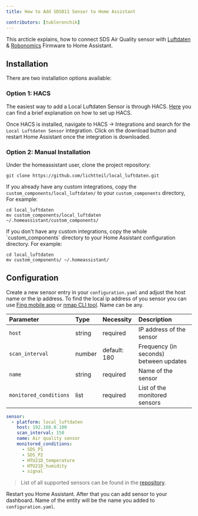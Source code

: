 ```yaml
---
title: How to Add SDS011 Sensor to Home Assistant

contributors: [tubleronchik]
---
```


This arcticle explains, how to connect SDS Air Quality sensor with [Luftdaten](https://github.com/opendata-stuttgart/sensors-software) & [Robonomics](https://github.com/airalab/sensors-software) Firmware to Home Assistant.

## Installation 
There are two installation options available:

### Option 1: HACS

The easiest way to add a Local Luftdaten Sensor is through HACS. [Here](https://hacs.xyz/docs/setup/download/) you can find a brief explanation on how to set up HACS.

Once HACS is installed, navigate to HACS -> Integrations and search for the `Local Luftdaten Sensor` integration. Click on the download button and restart Home Assistant once the integration is downloaded.
<robo-wiki-picture src="sds-hacs.png"/>

### Option 2: Manual Installation

Under the homeassistant user, clone the project repository:

<code-helper copy>

  ```shell
  git clone https://github.com/lichtteil/local_luftdaten.git
  ```
</code-helper>

If you already have any custom integrations, copy the `custom_components/local_luftdaten/` to your `custom_components` directory, For example:

<code-helper copy>

  ```
  cd local_luftdaten
  mv custom_components/local_luftdaten ~/.homeassistant/custom_components/
  ```
</code-helper>
If you don't have any custom integrations, copy the whole `custom_components` directory to your Home Assistant configuration directory. For example:

<code-helper copy>

  ```
  cd local_luftdaten
  mv custom_components/ ~/.homeassistant/
  ```
</code-helper>

## Configuration

Create a new sensor entry in your `configuration.yaml` and adjust the host name or the ip address. To find the local ip address of you sensor you can use [Fing mobile app](https://www.fing.com/products) or [nmap CLI tool](https://vitux.com/find-devices-connected-to-your-network-with-nmap/). Name can be any.

|Parameter              |Type    | Necessity    | Description
|:----------------------|:-------|:------------ |:------------
|`host`                 | string | required     | IP address of the sensor
|`scan_interval`        | number | default: 180 | Frequency (in seconds) between updates
|`name`                 | string | required     | Name of the sensor
|`monitored_conditions` | list   | required     | List of the monitored sensors

<code-helper copy>

  ```yaml
  sensor:
    - platform: local_luftdaten
      host: 192.168.0.100
      scan_interval: 150
      name: Air quality sensor
      monitored_conditions:
        - SDS_P1
        - SDS_P2
        - HTU21D_temperature
        - HTU21D_humidity
        - signal
  ```
</code-helper>

> List of all supported sensors can be found in the [repository](https://github.com/lichtteil/local_luftdaten).

Restart you Home Assistant.
After that you can add sensor to your dashboard. Name of the entity will be the name you added to `configuration.yaml`.
<robo-wiki-picture src="sds-configuration-card.png"/>